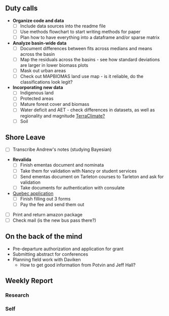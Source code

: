 ## Duty calls
- **Organize code and data**
	- [ ] Include data sources into the readme file
	- [ ] Use methods flowchart to start writing methods for paper
	- [ ] Plan how to have everything into a dataframe and/or sparse matrix
- **Analyze basin-wide data**
	- [ ] Document differences between fits across medians and means across the basin
	- [ ] Map the residuals across the basins - see how standard deviations are larger in lower biomass plots
	- [ ] Mask out urban areas
	- [ ] Check out MAPBIOMAS land use map - is it reliable, do the classifications look legit?
- **Incorporating new data**
	- [ ] Indigenous land
	- [ ] Protected areas
	- [ ] Mature forest cover and biomass
	- [ ] Water deficit and AET - check differences in datasets, as well as regionality and magnitude [TerraClimate?](https://developers.google.com/earth-engine/datasets/catalog/IDAHO_EPSCOR_TERRACLIMATE#bands)
	- [ ] Soil
## Shore Leave
- [ ] Transcribe Andrew's notes (studying Bayesian)
- **Revalida**
	- [ ] Finish ementas document and nominata
	- [ ] Take them for validation with Nancy or student services
	- [ ] Send ementas document on Tarleton courses to Tarleton and ask for validation
	- [ ] Take documents for authentication with consulate
- [Quebec application](https://www.quebec.ca/en/immigration/sponsor-family-member/sponsoring-spouse-conjugal-partner/submitting-undertaking-application)
	- [ ] Finish filling out 3 forms
	- [ ] Pay the fee and send them out
- [ ] Print and return amazon package
- [ ] Check mail (is the new bus pass there?)
## On the back of the mind
- Pre-departure authorization and application for grant
- Submitting abstract for conferences
- Planning field work with Daviken
	- How to get good information from Potvin and Jeff Hall?
## Weekly Report
### Research

### Self

